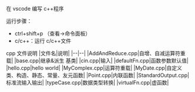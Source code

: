 在 vscode 编写 c++程序

运行步骤：

- ctrl+shift+p （查看->命令面板）
- c/c++：运行 c/c++文件

cpp 文件说明
|文件名|说明|
|--|--|
|AddAndReduce.cpp|自增、自减运算符重载|
|base.cpp|继承&派生 基类|
|cin.cpp|输入|
|defaultFn.cpp|函数参数默认值|
|hello.cpp|hello world|
|MyComplex.cpp|运算符重载|
|MyDate.cpp|自定义类、构造、静态、常量、友元函数|
|Point.cpp|内联函数|
|StandardOutput.cpp|标准流输入输出|
|typeCase.cpp|数据类型转换|
|virtualFn.cpp|虚函数|


